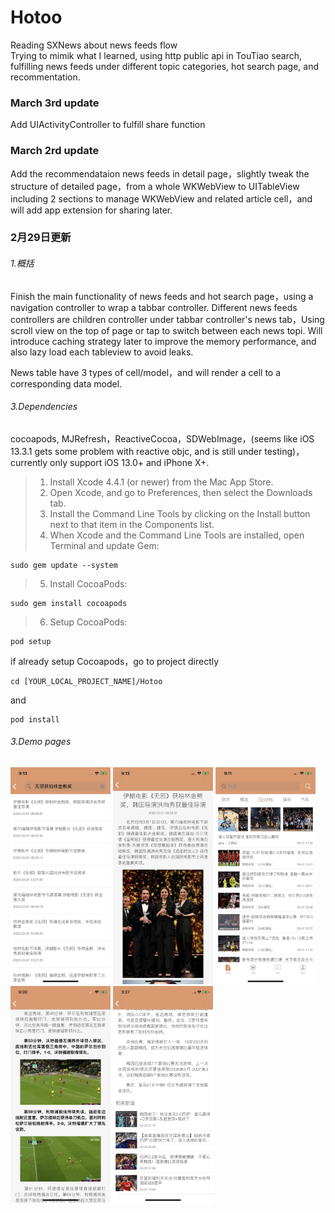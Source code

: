 # Hotoo
Reading SXNews about news feeds flow<br />
Trying to mimik what I learned, using http public api in TouTiao search, fulfilling news feeds under different topic categories, hot search page, and recommentation.

### March 3rd update
Add UIActivityController to fulfill share function

### March 2rd update
Add the recommendataion news feeds in detail page，slightly tweak the structure of detailed page，from a whole WKWebView to UITableView including 2 sections to manage WKWebView and related article cell，and will add app extension for sharing later.

### 2月29日更新
###### 1.概括
Finish the main functionality of news feeds and hot search page，using a navigation controller to wrap a tabbar controller. Different news feeds controllers are children controller under tabbar controller's news tab，Using scroll view on the top of page or tap to switch between each news topi. Will introduce caching strategy later to improve the memory performance, and also lazy load each tableview to avoid leaks.

News table have 3 types of cell/model，and will render a cell to a corresponding data model.

###### 3.Dependencies
cocoapods, MJRefresh，ReactiveCocoa，SDWebImage，(seems like iOS 13.3.1 gets some problem with reactive objc, and is still under testing)，currently only support iOS 13.0+ and iPhone X+.
>1. Install Xcode 4.4.1 (or newer) from the Mac App Store.<br />
>2. Open Xcode, and go to Preferences, then select the Downloads tab.<br />
>3. Install the Command Line Tools by clicking on the Install button next to that item in the Components list.<br />
>4. When Xcode and the Command Line Tools are installed, open Terminal and update Gem:<br />
```
sudo gem update --system
```
>5. Install CocoaPods:<br />
```
sudo gem install cocoapods
```
 
>6. Setup CocoaPods:<br />
```
pod setup
```
if already setup Cocoapods，go to project directly
```
cd [YOUR_LOCAL_PROJECT_NAME]/Hotoo
```
and
```
pod install
```
###### 3.Demo pages
<img src="https://github.com/yhantao/Hotoo/blob/master/Hotoo/demo/HTNews_demo2.jpg" alt="Drawing" width="160px" />
<img src="https://github.com/yhantao/Hotoo/blob/master/Hotoo/demo/HTNews_demo3.jpg" alt="Drawing" width="160px" />
<img src="https://github.com/yhantao/Hotoo/blob/master/Hotoo/demo/HTNews_demo4.jpg" alt="Drawing" width="160px" />
<img src="https://github.com/yhantao/Hotoo/blob/master/Hotoo/demo/HTNews_demo5.jpg" alt="Drawing" width="160px" />
<img src="https://github.com/yhantao/Hotoo/blob/master/Hotoo/demo/HTNews_demo6.jpg" alt="Drawing" width="160px" />


